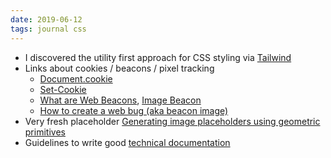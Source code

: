 ```yaml
---
date: 2019-06-12
tags: journal css
---
```


- I discovered the utility first approach for CSS styling via [Tailwind](https://tailwindcss.com/)
- Links about cookies / beacons / pixel tracking 
  - [Document.cookie](https://developer.mozilla.org/en-US/docs/Web/API/Document/cookie)
  - [Set-Cookie](https://developer.mozilla.org/en-US/docs/Web/HTTP/Headers/Set-Cookie)
  - [What are Web Beacons](http://www.allaboutcookies.org/faqs/beacons.html), [Image Beacon](https://keen.io/docs/streams/image-beacon/)
  - [How to create a web bug (aka beacon image)](https://www.simonewebdesign.it/how-to-create-web-bug-aka-beacon-image/)
- Very fresh placeholder [Generating image placeholders using geometric primitives](https://decentium.org/almstdigital/generating-ge)
- Guidelines to write good [technical documentation](https://github.com/kylelobo/The-Documentation-Compendium) 